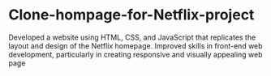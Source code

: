 # Clone-hompage-for-Netflix-project
Developed a website using HTML, 
CSS, and JavaScript that replicates the layout and design of the Netflix 
homepage. Improved skills in front-end web development, particularly in 
creating responsive and visually appealing web page
